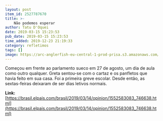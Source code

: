 ```yaml
---
layout: post
item_id: 2527787670
title: >-
    Não podemos esperar
author: Tatu D'Oquei
date: 2019-03-15 15:23:53
pub_date: 2019-03-15 15:23:53
time_added: 2019-12-23 21:19:33
category: refletimos
tags: []
image: https://arc-anglerfish-eu-central-1-prod-prisa.s3.amazonaws.com/public/HKC6E2GCJYVS6IOVJMA7FUCYFA.jpg
---
```


Começou em frente ao parlamento sueco em 27 de agosto, um dia de aula como outro qualquer. Greta sentou-se com o cartaz e os panfletos que havia feito em sua casa. Foi a primeira greve escolar. Desde então, as sextas-feiras deixaram de ser dias letivos normais.

**Link:** [https://brasil.elpais.com/brasil/2019/03/14/opinion/1552583083_746638.html](https://brasil.elpais.com/brasil/2019/03/14/opinion/1552583083_746638.html)

